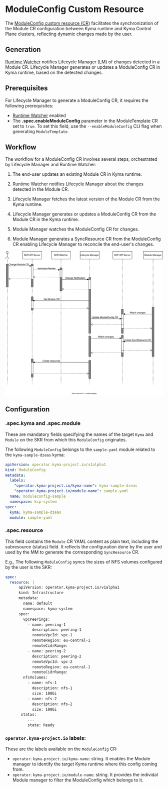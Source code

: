# ModuleConfig Custom Resource

The [ModuleConfig custom resource (CR)](../../../api/v1alpha1/moduleconfig_types.go) facilitates the synchronization of the Module CR configuration between Kyma runtime and Kyma Control Plane clusters, reflecting dynamic changes made by the user.

## Generation

[Runtime Watcher](https://github.com/kyma-project/runtime-watcher) notifies Lifecycle Manager (LM) of changes detected in a Module CR. Lifecycle Manager generates or updates a ModuleConfig CR in Kyma runtime, based on the detected changes.

## Prerequisites

For Lifecycle Manager to generate a ModuleConfig CR, it requires the following prerequisites:
- [Runtime Watcher](https://github.com/kyma-project/runtime-watcher) enabled
- The **.spec.enableModuleConfig** parameter in the ModuleTemplate CR set to `true`. To set this field, use the `--enableModuleConfig` CLI flag when generating `ModuleTemplate`.

## Workflow

The workflow for a ModuleConfig CR involves several steps, orchestrated by Lifecycle Manager and Runtime Watcher:

1. The end-user updates an existing Module CR in Kyma runtime. 


2. Runtime Watcher notifies Lifecycle Manager about the changes detected in the Module CR.

3. Lifecycle Manager fetches the latest version of the Module CR from the Kyma runtime.

4. Lifecycle Manager generates or updates a ModuleConfig CR from the Module CR in the Kyma runtime.

5. Module Manager watches the ModuleConfig CR for changes.

6. Module Manager generates a SyncResource CR from the ModuleConfig CR enabling  Lifecycle Manager to reconcile the end-user's changes.


![Sync Resource Sequence Diagram](../../assets/sync-resource-sequence.svg)

## Configuration
### **.spec.kyma** and **.spec.module**
These are mandatory fields specifying the names of the target `Kyma` and `Module` on the SKR from which this `ModuleConfig` originates.

The following `ModuleConfig` belongs to the `sample-yaml` module related to the `kyma-sample-dzeas` kyma:
```yaml
apiVersion: operator.kyma-project.io/v1alpha1
kind: ModuleConfig
metadata:
  labels:
    "operator.kyma-project.io/kyma-name": kyma-sample-dzeas
    "operator.kyma-project.io/module-name": sample-yaml
  name: moduleconfig-sample
  namespace: kcp-system
spec:
  kyma: kyma-sample-dzeas
  module: sample-yaml
```

### .spec.resource

This field contains the `Module` CR YAML content as plain text, including the subresource (status) field.
It reflects the configuration done by the user and used by the MM to generate the corresponding `SyncResource` CR.

E.g., The following `ModuleConfig` syncs the sizes of NFS volumes configured by the user is the SKR:
```yaml
spec:
  resource: |
      apiVersion: operator.kyma-project.io/v1alpha1
      kind: Infrastructure
      metadata:
        name: default
        namespace: kyma-system
      spec:
        vpcPeerings:
          - name: peering-1
            description: peering-1
            remoteVpcId: vpc-1
            remoteRegion: eu-central-1
            remoteCidrRange:
          - name: peering-2
            description: peering-2
            remoteVpcId: vpc-2
            remoteRegion: eu-central-1
            remoteCidrRange:
        nfsVolumes:
          - name: nfs-1
            description: nfs-1
            size: 100Gi
          - name: nfs-2
            description: nfs-2
            size: 100Gi
       status:
          ...
          state: Ready
```

### `operator.kyma-project.io` labels:

These are the labels available on the `ModuleConfig` CR:
- `operator.kyma-project.io/kyma-name`: string. It enables the Module manager to identify the target Kyma runtime where this config coming from.
- `operator.kyma-project.io/module-name`: string. It provides the individal Module manager to filter the ModuleConfig which belongs to it.
